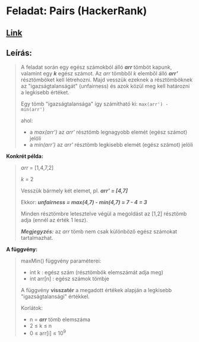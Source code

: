 # Feladat: Pairs (HackerRank)

## [Link](https://www.hackerrank.com/challenges/pairs/problem)

## Leírás:
> A feladat során egy egész számokból álló ***arr*** tömböt kapunk, valamint egy ***k*** egész számot.
> Az *arr* tömbből *k* elemből álló ***arr'*** résztömböket  kell létrehozni. Majd vesszük ezeknek a résztömböknek az "igazságtalanságát" (unfairness) és azok közül meg kell határozni a legkisebb értéket.
> 
> Egy tömb "igazságtalansága" így számítható ki: `max(arr') - min(arr')`
>
> ahol:
>   *  a *max(arr')* az *arr'* résztömb legnagyobb elemét (egész számot) jelöli
>   *  a *min(arr')* az *arr'* résztömb legkisebb elemét (egész számot) jelöli
> 
**Konkrét példa:**
> *arr* = [1,4,7,2]
> 
> *k* = 2
> 
>  Vesszük bármely két elemet, pl. ***arr' = [4,7]***
> 
>  Ekkor: ***unfairness = max(4,7) - min(4,7) = 7 - 4 = 3***  
>
>   Minden résztömbre letesztelve végül a megoldást az [1,2] résztömb adja (ennél az érték 1 lesz).
>
> ***Megjegyzés:*** az *arr* tömb nem csak különböző egész számokat tartalmazhat.

**A függvény:**
> maxMin() függvény paraméterei:
> * int k : egész szám (résztömbök elemszámát adja meg)
> * int arr[n] : egész számok tömbje
>
> A függvény **visszatér** a megadott értékek alapján a legkisebb "igazságtalansági" értékkel.
>
> Korlátok:
>   * n = ***arr*** tömb elemszáma
>   * 2 $\le$ k $\le$ n
>   * 0 $\le$ arr[i] $\le$ 10<sup>9</sup>
